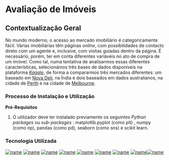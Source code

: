 # Avaliação de Imóveis

## Contextualização Geral

No mundo moderno, o acesso ao mercado imobiliário é categoricamente fácil. Várias imobiliárias têm páginas _online_, com possibilidades de contacto direto com um agente e, inclusive, com visitas guiadas dentro da página. É necessário, porém, ter em conta diferentes variáveis no ato de compra de um imóvel. Como tal, numa tentativa de analisarmos essas diferentes características, selecionámos três bases de dados disponíveis na plataforma [_Kaggle_](https://www.kaggle.com/datasets), de forma a compararmos três mercados diferentes: um baseado em [Nova Deli](https://www.kaggle.com/datasets/goelyash/housing-price-dataset-of-delhiindia), na Índia e dois baseados em dados australianos, na cidade de [Perth](https://www.kaggle.com/datasets/syuzai/perth-house-prices) e na cidade de [Melbourne](https://www.kaggle.com/datasets/dansbecker/melbourne-housing-snapshot).

### Processo de Instalação e Utilização
**Pré-Requisitos**

1. O utilizador deve ter instalado previamente os seguintes *Python packages* ou *sub-packages* : matplotlib.pyplot (como plt) , numpy (como np), pandas (como pd), seaborn (como sns) e scikit learn.


### Tecnologia Utilizada

[![name](https://img.shields.io/badge/Python-FFD43B?style=for-the-badge&logo=python&logoColor=blue)](https://www.python.org/) [![name](https://img.shields.io/badge/Pandas-2C2D72?style=for-the-badge&logo=pandas&logoColor=white)](https://pandas.pydata.org/) [![name](https://img.shields.io/badge/Kaggle-20BEFF?style=for-the-badge&logo=Kaggle&logoColor=white)](https://www.kaggle.com/) [![name](https://img.shields.io/badge/PyCharm-000000.svg?&style=for-the-badge&logo=PyCharm&logoColor=white)](https://www.jetbrains.com/pycharm/) [![name](https://img.shields.io/badge/GitHub-100000?style=for-the-badge&logo=github&logoColor=white)](https://github.com/) [![name](https://img.shields.io/badge/Matplotlib-%23ffffff.svg?style=for-the-badge&logo=Matplotlib&logoColor=black)](https://matplotlib.org) [![name](https://img.shields.io/badge/scikit--learn-%23F7931E.svg?style=for-the-badge&logo=scikit-learn&logoColor=white)](https://scikit-learn.org/stable/) [![name](https://img.shields.io/badge/Microsoft_Word-2B579A?style=for-the-badge&logo=microsoft-word&logoColor=white)](https://www.microsoft.com/pt-pt/microsoft-365/word?ef_id=_k_CjwKCAjwzN-vBhAkEiwAYiO7oKe95IyKhF9JZZCnXniobTmYVWMBZc9fFk1Yeu80f2Hm8SSBZiyuvBoCKMgQAvD_BwE_k_&OCID=AIDcmmnfqdfdk4_SEM__k_CjwKCAjwzN-vBhAkEiwAYiO7oKe95IyKhF9JZZCnXniobTmYVWMBZc9fFk1Yeu80f2Hm8SSBZiyuvBoCKMgQAvD_BwE_k_&gad_source=1&gclid=CjwKCAjwzN-vBhAkEiwAYiO7oKe95IyKhF9JZZCnXniobTmYVWMBZc9fFk1Yeu80f2Hm8SSBZiyuvBoCKMgQAvD_BwE&market=pt)[![name](https://img.shields.io/badge/numpy-%23013243.svg?style=for-the-badge&logo=numpy&logoColor=white)](https://numpy.org)
